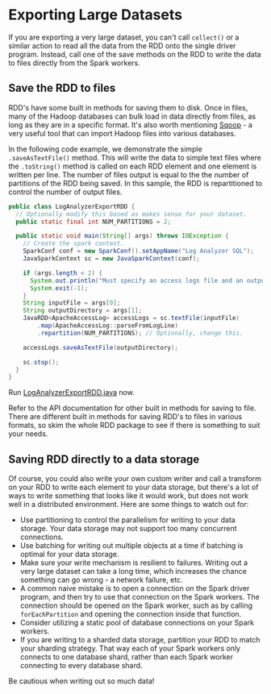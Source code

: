 # Exporting Large Datasets

If you are exporting a very large dataset, you can't call ```collect()``` or
a similar action to read all the data from the RDD onto the single driver
program.  Instead, call one of the save methods on the RDD
to write the data to files directly from the Spark workers.

## Save the RDD to files

RDD's have some built in methods for saving them to disk.  Once in files, many of the Hadoop databases can bulk load in data directly from files, as long as they are in
a specific format.  It's also worth mentioning [Sqoop](http://http://sqoop.apache.org/) - a very useful tool that can import Hadoop files into various databases.

In the following code example, we demonstrate the simple ```.saveAsTextFile()``` method.
This will write the data to simple text files where the ```.toString()``` method is called on each RDD element and one element is written per line.  The number of files output is equal to the
the number of partitions of the RDD being saved.  In this sample, the RDD is repartitioned to control the number of output files.

```java
public class LogAnalyzerExportRDD {
  // Optionally modify this based as makes sense for your dataset.
  public static final int NUM_PARTITIONS = 2;

  public static void main(String[] args) throws IOException {
    // Create the spark context.
    SparkConf conf = new SparkConf().setAppName("Log Analyzer SQL");
    JavaSparkContext sc = new JavaSparkContext(conf);

    if (args.length < 2) {
      System.out.println("Must specify an access logs file and an output file.");
      System.exit(-1);
    }
    String inputFile = args[0];
    String outputDirectory = args[1];
    JavaRDD<ApacheAccessLog> accessLogs = sc.textFile(inputFile)
        .map(ApacheAccessLog::parseFromLogLine)
        .repartition(NUM_PARTITIONS); // Optionally, change this.

    accessLogs.saveAsTextFile(outputDirectory);

    sc.stop();
  }
}
```

Run [LogAnalyzerExportRDD.java](java8/src/main/java/com/databricks/apps/logs/chapter2/LogAnalyzerExportRDD.java) now.

Refer to the API documentation for other built in methods for saving to file.
There are different built in methods for saving RDD's to files in various formats, so skim the whole RDD package to see if there is something to suit your needs.

## Saving RDD directly to a data storage

Of course, you could also write your own custom writer and call a transform on your RDD to write each element to your data storage, but there's a lot of ways to write something that looks like it would work, but does not work well in a distributed environment.  Here are some things to watch out for:

* Use partitioning to control the parallelism for writing to your data storage.  Your data storage may not support too many concurrent connections.
* Use batching for writing out multiple objects at a time if batching is optimal for your data storage.
* Make sure your write mechanism is resilient to failures.  Writing out a very large dataset can take a long time, which increases the chance something can go wrong - a network failure, etc.
* A common naive mistake is to open a connection on the Spark driver program, and then try to use that connection on the Spark workers.  The connection should be opened on the Spark worker, such as by calling ```forEachPartition``` and opening the connection inside that function.
* Consider utilizing a static pool of database connections on your Spark workers.
* If you are writing to a sharded data storage, partition your RDD to match your sharding strategy.  That way each of your Spark workers only connects to one database shard, rather than each Spark worker connecting to every database shard.

Be cautious when writing out so much data!
